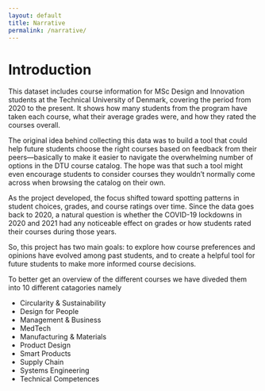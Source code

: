 ```yaml
---
layout: default
title: Narrative
permalink: /narrative/
---
```


# Introduction

This dataset includes course information for MSc Design and Innovation students at the Technical University of Denmark, covering the period from 2020 to the present. It shows how many students from the program have taken each course, what their average grades were, and how they rated the courses overall.

The original idea behind collecting this data was to build a tool that could help future students choose the right courses based on feedback from their peers—basically to make it easier to navigate the overwhelming number of options in the DTU course catalog. The hope was that such a tool might even encourage students to consider courses they wouldn’t normally come across when browsing the catalog on their own.

As the project developed, the focus shifted toward spotting patterns in student choices, grades, and course ratings over time. Since the data goes back to 2020, a natural question is whether the COVID-19 lockdowns in 2020 and 2021 had any noticeable effect on grades or how students rated their courses during those years.

So, this project has two main goals: to explore how course preferences and opinions have evolved among past students, and to create a helpful tool for future students to make more informed course decisions.

To better get an overview of the different courses we have diveded them into 10 different catagories namely

- Circularity & Sustainability
- Design for People
- Management & Business
- MedTech
- Manufacturing & Materials
- Product Design
- Smart Products
- Supply Chain
- Systems Engineering
- Technical Competences



